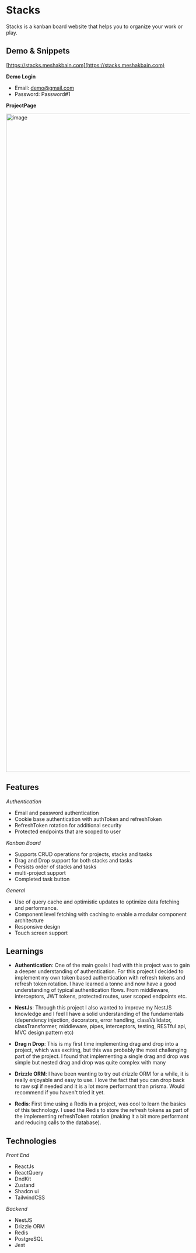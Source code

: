 # Stacks

Stacks is a kanban board website that helps you to organize your work or play.

## Demo & Snippets

[https://stacks.meshakbain.com](https://stacks.meshakbain.com)

**Demo Login**

- Email: demo@gmail.com
- Password: Password#1

**ProjectPage**

<img width="1799" alt="image" src="https://github.com/MrMeshak/stacks_fe/assets/94204153/19dfb0c7-0ac2-4f15-a1de-4eb0f555c40e">


## Features

_Authentication_

- Email and password authentication
- Cookie base authentication with authToken and refreshToken
- RefreshToken rotation for additional security
- Protected endpoints that are scoped to user

_Kanban Board_

- Supports CRUD operations for projects, stacks and tasks
- Drag and Drop support for both stacks and tasks
- Persists order of stacks and tasks
- multi-project support
- Completed task button

_General_

- Use of query cache and optimistic updates to optimize data fetching and performance.
- Component level fetching with caching to enable a modular component architecture
- Responsive design
- Touch screen support

## Learnings

- **Authentication**: One of the main goals I had with this project was to gain a deeper understanding of authentication. For this project I decided to implement my own token based authentication with refresh tokens and refresh token rotation. I have learned a tonne and now have a good understanding of typical authentication flows. From middleware, interceptors, JWT tokens, protected routes, user scoped endpoints etc.

- **NestJs**: Through this project I also wanted to improve my NestJS knowledge and I feel I have a solid understanding of the fundamentals (dependency injection, decorators, error handling, classValidator, classTransformer, middleware, pipes, interceptors, testing, RESTful api, MVC design pattern etc)

- **Drag n Drop**: This is my first time implementing drag and drop into a project, which was exciting, but this was probably the most challenging part of the project. I found that implementing a single drag and drop was simple but nested drag and drop was quite complex with many

- **Drizzle ORM**: I have been wanting to try out drizzle ORM for a while, it is really enjoyable and easy to use. I love the fact that you can drop back to raw sql if needed and it is a lot more performant than prisma. Would recommend if you haven't tried it yet.

- **Redis**: First time using a Redis in a project, was cool to learn the basics of this technology. I used the Redis to store the refresh tokens as part of the implementing refreshToken rotation (making it a bit more performant and reducing calls to the database).

## Technologies

_Front End_

- ReactJs
- ReactQuery
- DndKit
- Zustand
- Shadcn ui
- TailwindCSS

_Backend_

- NestJS
- Drizzle ORM
- Redis
- PostgreSQL
- Jest
